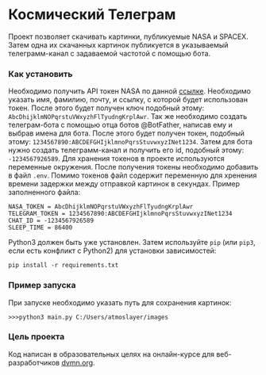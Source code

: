 # Космический Телеграм
Проект позволяет скачивать картинки, публикуемые NASA и SPACEX. 
Затем одна их скачанных картинок публикуется в указываемый телеграмм-канал с задаваемой частотой с помощью бота.
### Как установить
Необходимо получить API токен NASA по данной [ссылке](https://api.nasa.gov). Необходимо указать имя, фамилию, почту, и ссылку,
с которой будет использован токен. После этого будет получен ключ подобный этому: `AbcDhijklmNOPqrstuVWxyzhFlTyudngKrplAwr`.
Так же необходимо создать телеграм-бота с помощью отца ботов @BotFather, написав ему и выбрав имена для бота. 
После этого будет получен токен, подобный этому: `1234567890:ABCDEFGHIjklmnoPqrsStuvwxyzINet1234`.
Затем для бота нужно создать телеграмм-канал и получить его id, подобный этому: `-1234567926589`.
Для хранения токенов в проекте используются переменные окружения. После получения токены необходимо добавить в файл `.env`.
Помимо токенов файл содержит переменную для хренения времени задержки между отправкой картинок в секундах.
Пример заполненного файла:
```
NASA_TOKEN = AbcDhijklmNOPqrstuVWxyzhFlTyudngKrplAwr
TELEGRAM_TOKEN = 1234567890:ABCDEFGHIjklmnoPqrsStuvwxyzINet1234
CHAT_ID = -1234567926589
SLEEP_TIME = 86400
```
Python3 должен быть уже установлен. 
Затем используйте `pip` (или `pip3`, если есть конфликт с Python2) для установки зависимостей:
```
pip install -r requirements.txt
```
### Пример запуска
При запуске необходимо указать путь для сохранения картинок:
```
>>>python3 main.py C:/Users/atmoslayer/images
```
### Цель проекта
Код написан в образовательных целях на онлайн-курсе для веб-разработчиков [dvmn.org](https://dvmn.org/).
